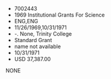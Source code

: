 * 7002443
* 1969 Institutional Grants For Science
* ENG,ENG
* 11/26/1969,10/31/1971
* -. None, Trinity College
* Standard Grant
*   name not available
* 10/31/1971
* USD 37,387.00

NONE